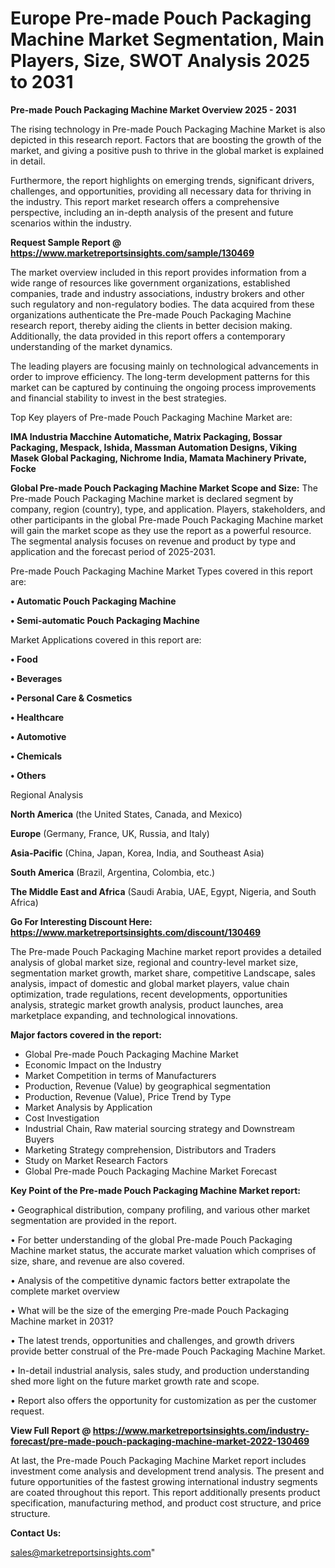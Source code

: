 # Europe Pre-made Pouch Packaging Machine Market Segmentation, Main Players, Size, SWOT Analysis 2025 to 2031

<Strong> Pre-made Pouch Packaging Machine Market Overview 2025 - 2031</strong>

The rising technology in Pre-made Pouch Packaging Machine Market is also depicted in this research report. Factors that are boosting the growth of the market, and giving a positive push to thrive in the global market is explained in detail.

Furthermore, the report highlights on emerging trends, significant drivers, challenges, and opportunities, providing all necessary data for thriving in the industry. This report market research offers a comprehensive perspective, including an in-depth analysis of the present and future scenarios within the industry.

<strong>Request Sample Report @ <a href=https://www.marketreportsinsights.com/sample/130469>https://www.marketreportsinsights.com/sample/130469</a></strong>

The market overview included in this report provides information from a wide range of resources like government organizations, established companies, trade and industry associations, industry brokers and other such regulatory and non-regulatory bodies. The data acquired from these organizations authenticate the Pre-made Pouch Packaging Machine research report, thereby aiding the clients in better decision making. Additionally, the data provided in this report offers a contemporary understanding of the market dynamics.

The leading players are focusing mainly on technological advancements in order to improve efficiency. The long-term development patterns for this market can be captured by continuing the ongoing process improvements and financial stability to invest in the best strategies.

Top Key players of Pre-made Pouch Packaging Machine Market are:

<strong>IMA Industria Macchine Automatiche, Matrix Packaging, Bossar Packaging, Mespack, Ishida, Massman Automation Designs, Viking Masek Global Packaging, Nichrome India, Mamata Machinery Private, Focke</strong>

<strong><b>Global Pre-made Pouch Packaging Machine Market Scope and Size:</b></strong>
The Pre-made Pouch Packaging Machine market is declared segment by company, region (country), type, and application. Players, stakeholders, and other participants in the global Pre-made Pouch Packaging Machine market will gain the market scope as they use the report as a powerful resource. The segmental analysis focuses on revenue and product by type and application and the forecast period of 2025-2031.

Pre-made Pouch Packaging Machine Market Types covered in this report are:

<strong>• Automatic Pouch Packaging Machine

• Semi-automatic Pouch Packaging Machine</strong>

Market Applications covered in this report are:

<strong>• Food

• Beverages

• Personal Care & Cosmetics

• Healthcare

• Automotive

• Chemicals

• Others</strong> 

Regional Analysis

<strong>North America</strong> (the United States, Canada, and Mexico)

<strong>Europe</strong> (Germany, France, UK, Russia, and Italy)

<strong>Asia-Pacific</strong> (China, Japan, Korea, India, and Southeast Asia)

<strong>South America</strong> (Brazil, Argentina, Colombia, etc.)

<strong>The Middle East and Africa</strong> (Saudi Arabia, UAE, Egypt, Nigeria, and South Africa)

<strong>Go For Interesting Discount Here: <a href=https://www.marketreportsinsights.com/discount/130469>https://www.marketreportsinsights.com/discount/130469</a></strong>

The Pre-made Pouch Packaging Machine market report provides a detailed analysis of global market size, regional and country-level market size, segmentation market growth, market share, competitive Landscape, sales analysis, impact of domestic and global market players, value chain optimization, trade regulations, recent developments, opportunities analysis, strategic market growth analysis, product launches, area marketplace expanding, and technological innovations.

<strong><b>Major factors covered in the report:</b></strong>
<ul>
  <li>Global Pre-made Pouch Packaging Machine Market </li>
  <li>Economic Impact on the Industry</li>
  <li>Market Competition in terms of Manufacturers</li>
  <li>Production, Revenue (Value) by geographical segmentation</li>
  <li>Production, Revenue (Value), Price Trend by Type</li>
  <li>Market Analysis by Application</li>
  <li>Cost Investigation</li>
  <li>Industrial Chain, Raw material sourcing strategy and Downstream Buyers</li>
  <li>Marketing Strategy comprehension, Distributors and Traders</li>
  <li>Study on Market Research Factors</li>
  <li>Global Pre-made Pouch Packaging Machine Market Forecast</li>
</ul>

<strong><b>Key Point of the Pre-made Pouch Packaging Machine Market report:</b></strong>

• Geographical distribution, company profiling, and various other market segmentation are provided in the report.

• For better understanding of the global Pre-made Pouch Packaging Machine market status, the accurate market valuation which comprises of size, share, and revenue are also covered.

• Analysis of the competitive dynamic factors better extrapolate the complete market overview

• What will be the size of the emerging Pre-made Pouch Packaging Machine market in 2031?

• The latest trends, opportunities and challenges, and growth drivers provide better construal of the Pre-made Pouch Packaging Machine Market.

• In-detail industrial analysis, sales study, and production understanding shed more light on the future market growth rate and scope.

• Report also offers the opportunity for customization as per the customer request.

<strong><b>View Full Report @ <a href=https://www.marketreportsinsights.com/industry-forecast/pre-made-pouch-packaging-machine-market-2022-130469>https://www.marketreportsinsights.com/industry-forecast/pre-made-pouch-packaging-machine-market-2022-130469</a></b></strong>


At last, the Pre-made Pouch Packaging Machine Market report includes investment come analysis and development trend analysis. The present and future opportunities of the fastest growing international industry segments are coated throughout this report. This report additionally presents product specification, manufacturing method, and product cost structure, and price structure.

<strong>Contact Us:</strong>

sales@marketreportsinsights.com"
